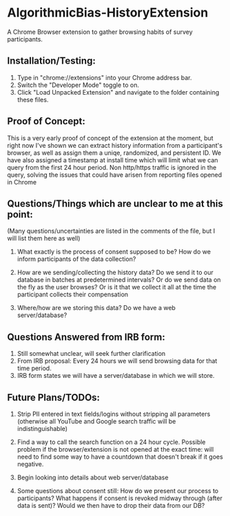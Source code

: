 # AlgorithmicBias-HistoryExtension
A Chrome Browser extension to gather browsing habits of survey participants.


## Installation/Testing:

1. Type in "chrome://extensions" into your Chrome address bar.  
2. Switch the "Developer Mode" toggle to on.  
3. Click "Load Unpacked Extension" and navigate to the folder containing these files.  

## Proof of Concept:

This is a very early proof of concept of the extension at the moment, but right now I've shown we can extract history information from a participant's browser, as well as assign them a uniqe, randomized, and persistent ID. We have also assigned a timestamp at install time which will limit what we can query from the first 24 hour period. Non http/https traffic is ignored in the query, solving the issues that could have arisen from reporting files opened in Chrome

## Questions/Things which are unclear to me at this point:
(Many questions/uncertainties are listed in the comments of the file, but I will list them here as well)  
1.  What exactly is the process of consent supposed to be? How do we inform participants of the data collection?   
2.  How are we sending/collecting the history data? Do we send it to our database in batches at predetermined intervals? Or do we send data on the fly as the user browses? Or is it that we collect it all at the time the participant collects their compensation
  
3.  Where/how are we storing this data? Do we have a web server/database?  

## Questions Answered from IRB form: 
1. Still somewhat unclear, will seek further clarification 
2. From IRB proposal: Every 24 hours we will send browsing data for that time period. 
3. IRB form states we will have a server/database in which we will store. 

## Future Plans/TODOs:

1. Strip PII entered in text fields/logins without stripping all parameters (otherwise all YouTube and Google search traffic will be indistinguishable)  

2. Find a way to call the search function on a 24 hour cycle. Possible problem if the browser/extension is not opened at the exact time: will need to find some way to have a countdown that doesn't break if it goes negative.

3. Begin looking into details about web server/database

4. Some questions about consent still: How do we present our process to participants? What happens if consent is revoked midway through (after data is sent)? Would we then have to drop their data from our DB?
  
